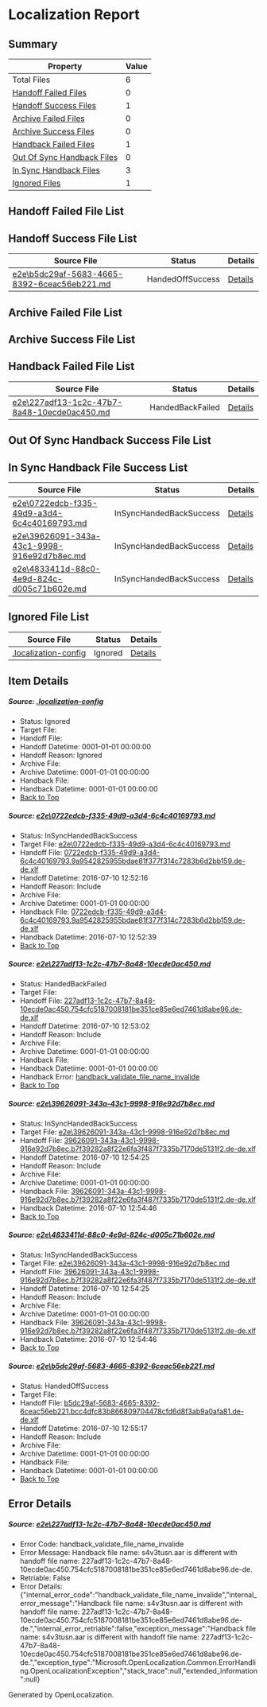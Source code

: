 # <a name='report-top'></a> Localization Report

## Summary
 Property | Value 
 -------- | ----- 
 Total Files | 6
[ Handoff Failed Files ](#handoff-failed-list)| 0
[ Handoff Success Files ](#handoff-success-list)| 1
[ Archive Failed Files ](#archive-failed-list)| 0
[ Archive Success Files ](#archive-success-list)| 0
[ Handback Failed Files ](#handback-failed-list)| 1
[ Out Of Sync Handback Files ](#outofsync-handback-success-list)| 0
[ In Sync Handback Files ](#insync-handback-success-list)| 3
[ Ignored Files ](#ignored-list)| 1

## <a name='handoff-failed-list'></a> Handoff Failed File List

## <a name='handoff-success-list'></a> Handoff Success File List
 Source File | Status | Details 
 ----------- | ------ | ------- 
 [e2e\b5dc29af-5683-4665-8392-6ceac56eb221.md](https://github.com/OpenLocalizationTestOrg/oltest/blob/10fd3de1d860611128f18dc762c2828ee9c2ee9c/e2e/b5dc29af-5683-4665-8392-6ceac56eb221.md) | HandedOffSuccess | [Details](#6c8244a8e557e9103aaf33b169c1166fa22db45e5)

## <a name='archive-failed-list'></a> Archive Failed File List

## <a name='archive-success-list'></a> Archive Success File List

## <a name='handback-failed-list'></a> Handback Failed File List
 Source File | Status | Details 
 ----------- | ------ | ------- 
 [e2e\227adf13-1c2c-47b7-8a48-10ecde0ac450.md](https://github.com/OpenLocalizationTestOrg/oltest/blob/ec9a87608cd3c62459c87fc8e9f342e24ad934e2/e2e/227adf13-1c2c-47b7-8a48-10ecde0ac450.md) | HandedBackFailed | [Details](#18314e02cd6e0ff478cb9c61a5e5e44f089f755b2)

## <a name='outofsync-handback-success-list'></a> Out Of Sync Handback Success File List

## <a name='insync-handback-success-list'></a> In Sync Handback File Success List
 Source File | Status | Details 
 ----------- | ------ | ------- 
 [e2e\0722edcb-f335-49d9-a3d4-6c4c40169793.md](https://github.com/OpenLocalizationTestOrg/oltest/blob/c1914e26debf7a00202bbd903d75516acfa04a95/e2e/0722edcb-f335-49d9-a3d4-6c4c40169793.md) | InSyncHandedBackSuccess | [Details](#a86e74fedf00656ebe115190a5bfffe5405a33d21)
 [e2e\39626091-343a-43c1-9998-916e92d7b8ec.md](https://github.com/OpenLocalizationTestOrg/oltest/blob/5672fb5dfb345a34998ee2feaedab541dc19d7bf/e2e/39626091-343a-43c1-9998-916e92d7b8ec.md) | InSyncHandedBackSuccess | [Details](#baba37847ecaaee5bce026c5cde7335809563ce33)
 [e2e\4833411d-88c0-4e9d-824c-d005c71b602e.md](https://github.com/OpenLocalizationTestOrg/oltest/blob/10fd3de1d860611128f18dc762c2828ee9c2ee9c/e2e/4833411d-88c0-4e9d-824c-d005c71b602e.md) | InSyncHandedBackSuccess | [Details](#baba37847ecaaee5bce026c5cde7335809563ce34)

## <a name='ignored-list'></a> Ignored File List
 Source File | Status | Details 
 ----------- | ------ | ------- 
 [.localization-config](https://github.com/OpenLocalizationTestOrg/oltest/blob/10fd3de1d860611128f18dc762c2828ee9c2ee9c/.localization-config) | Ignored | [Details](#3d4f252ac210baf56311d7e97dcc2db10974dbd20)

## Item Details
##### <a name='3d4f252ac210baf56311d7e97dcc2db10974dbd20'></a> Source: [.localization-config](https://github.com/OpenLocalizationTestOrg/oltest/blob/10fd3de1d860611128f18dc762c2828ee9c2ee9c/.localization-config)
* Status: Ignored
* Target File: 
* Handoff File: 
* Handoff Datetime: 0001-01-01 00:00:00
* Handoff Reason: Ignored
* Archive File: 
* Archive Datetime: 0001-01-01 00:00:00
* Handback File: 
* Handback Datetime: 0001-01-01 00:00:00
* [Back to Top](#report-top)

##### <a name='a86e74fedf00656ebe115190a5bfffe5405a33d21'></a> Source: [e2e\0722edcb-f335-49d9-a3d4-6c4c40169793.md](https://github.com/OpenLocalizationTestOrg/oltest/blob/c1914e26debf7a00202bbd903d75516acfa04a95/e2e/0722edcb-f335-49d9-a3d4-6c4c40169793.md)
* Status: InSyncHandedBackSuccess
* Target File: [e2e\0722edcb-f335-49d9-a3d4-6c4c40169793.md](https://github.com/OpenLocalizationTestOrg/oltest-dede-fly/blob/5a528246224891cbd036fa6d50618de2f8373b35/e2e/0722edcb-f335-49d9-a3d4-6c4c40169793.md)
* Handoff File: [0722edcb-f335-49d9-a3d4-6c4c40169793.9a9542825955bdae81f377f314c7283b6d2bb159.de-de.xlf](https://github.com/OpenLocalizationTestOrg/olhandoff-e2e/blob/a9c964144ebc8b036ca494f1ff9443af605c5198/ol-handoff/OpenLocalizationTestOrg/oltest-dede-fly/ci/ht/0722edcb-f335-49d9-a3d4-6c4c40169793.9a9542825955bdae81f377f314c7283b6d2bb159.de-de.xlf)
* Handoff Datetime: 2016-07-10 12:52:16
* Handoff Reason: Include
* Archive File: 
* Archive Datetime: 0001-01-01 00:00:00
* Handback File: [0722edcb-f335-49d9-a3d4-6c4c40169793.9a9542825955bdae81f377f314c7283b6d2bb159.de-de.xlf](https://github.com/OpenLocalizationTestOrg/olhandback-e2e/blob/b95f6492b785ae6b8dec0ce17df4876cbfd7ac8b/ol-handback/OpenLocalizationTestOrg/oltest-dede-fly/ci/ht/0722edcb-f335-49d9-a3d4-6c4c40169793.9a9542825955bdae81f377f314c7283b6d2bb159.de-de.xlf)
* Handback Datetime: 2016-07-10 12:52:39
* [Back to Top](#report-top)

##### <a name='18314e02cd6e0ff478cb9c61a5e5e44f089f755b2'></a> Source: [e2e\227adf13-1c2c-47b7-8a48-10ecde0ac450.md](https://github.com/OpenLocalizationTestOrg/oltest/blob/ec9a87608cd3c62459c87fc8e9f342e24ad934e2/e2e/227adf13-1c2c-47b7-8a48-10ecde0ac450.md)
* Status: HandedBackFailed
* Target File: 
* Handoff File: [227adf13-1c2c-47b7-8a48-10ecde0ac450.754cfc5187008181be351ce85e6ed7461d8abe96.de-de.xlf](https://github.com/OpenLocalizationTestOrg/olhandoff-e2e/blob/587017b0816a8cbbf4ca231e3863d9d35c05410b/ol-handoff/OpenLocalizationTestOrg/oltest-dede-fly/ci/ht/227adf13-1c2c-47b7-8a48-10ecde0ac450.754cfc5187008181be351ce85e6ed7461d8abe96.de-de.xlf)
* Handoff Datetime: 2016-07-10 12:53:02
* Handoff Reason: Include
* Archive File: 
* Archive Datetime: 0001-01-01 00:00:00
* Handback File: 
* Handback Datetime: 0001-01-01 00:00:00
* Handback Error: [handback_validate_file_name_invalide](#18314e02cd6e0ff478cb9c61a5e5e44f089f755b2handback_validate_file_name_invalide)
* [Back to Top](#report-top)

##### <a name='baba37847ecaaee5bce026c5cde7335809563ce33'></a> Source: [e2e\39626091-343a-43c1-9998-916e92d7b8ec.md](https://github.com/OpenLocalizationTestOrg/oltest/blob/5672fb5dfb345a34998ee2feaedab541dc19d7bf/e2e/39626091-343a-43c1-9998-916e92d7b8ec.md)
* Status: InSyncHandedBackSuccess
* Target File: [e2e\39626091-343a-43c1-9998-916e92d7b8ec.md](https://github.com/OpenLocalizationTestOrg/oltest-dede-fly/blob/9a496af7affcb1fee1afbd7e24fa06a65492d3a6/e2e/39626091-343a-43c1-9998-916e92d7b8ec.md)
* Handoff File: [39626091-343a-43c1-9998-916e92d7b8ec.b7f39282a8f22e6fa3f487f7335b7170de5131f2.de-de.xlf](https://github.com/OpenLocalizationTestOrg/olhandoff-e2e/blob/c820bcb1a7b932a0914e5931be1d8c6401481a8f/ol-handoff/OpenLocalizationTestOrg/oltest-dede-fly/ci/ht/39626091-343a-43c1-9998-916e92d7b8ec.b7f39282a8f22e6fa3f487f7335b7170de5131f2.de-de.xlf)
* Handoff Datetime: 2016-07-10 12:54:25
* Handoff Reason: Include
* Archive File: 
* Archive Datetime: 0001-01-01 00:00:00
* Handback File: [39626091-343a-43c1-9998-916e92d7b8ec.b7f39282a8f22e6fa3f487f7335b7170de5131f2.de-de.xlf](https://github.com/OpenLocalizationTestOrg/olhandback-e2e/blob/099235bf32da4c2d55659f43676575033f422330/ol-handback/OpenLocalizationTestOrg/oltest-dede-fly/ci/ht/39626091-343a-43c1-9998-916e92d7b8ec.b7f39282a8f22e6fa3f487f7335b7170de5131f2.de-de.xlf)
* Handback Datetime: 2016-07-10 12:54:46
* [Back to Top](#report-top)

##### <a name='baba37847ecaaee5bce026c5cde7335809563ce34'></a> Source: [e2e\4833411d-88c0-4e9d-824c-d005c71b602e.md](https://github.com/OpenLocalizationTestOrg/oltest/blob/10fd3de1d860611128f18dc762c2828ee9c2ee9c/e2e/4833411d-88c0-4e9d-824c-d005c71b602e.md)
* Status: InSyncHandedBackSuccess
* Target File: [e2e\39626091-343a-43c1-9998-916e92d7b8ec.md](https://github.com/OpenLocalizationTestOrg/oltest-dede-fly/blob/9a496af7affcb1fee1afbd7e24fa06a65492d3a6/e2e/39626091-343a-43c1-9998-916e92d7b8ec.md)
* Handoff File: [39626091-343a-43c1-9998-916e92d7b8ec.b7f39282a8f22e6fa3f487f7335b7170de5131f2.de-de.xlf](https://github.com/OpenLocalizationTestOrg/olhandoff-e2e/blob/c820bcb1a7b932a0914e5931be1d8c6401481a8f/ol-handoff/OpenLocalizationTestOrg/oltest-dede-fly/ci/ht/39626091-343a-43c1-9998-916e92d7b8ec.b7f39282a8f22e6fa3f487f7335b7170de5131f2.de-de.xlf)
* Handoff Datetime: 2016-07-10 12:54:25
* Handoff Reason: Include
* Archive File: 
* Archive Datetime: 0001-01-01 00:00:00
* Handback File: [39626091-343a-43c1-9998-916e92d7b8ec.b7f39282a8f22e6fa3f487f7335b7170de5131f2.de-de.xlf](https://github.com/OpenLocalizationTestOrg/olhandback-e2e/blob/099235bf32da4c2d55659f43676575033f422330/ol-handback/OpenLocalizationTestOrg/oltest-dede-fly/ci/ht/39626091-343a-43c1-9998-916e92d7b8ec.b7f39282a8f22e6fa3f487f7335b7170de5131f2.de-de.xlf)
* Handback Datetime: 2016-07-10 12:54:46
* [Back to Top](#report-top)

##### <a name='6c8244a8e557e9103aaf33b169c1166fa22db45e5'></a> Source: [e2e\b5dc29af-5683-4665-8392-6ceac56eb221.md](https://github.com/OpenLocalizationTestOrg/oltest/blob/10fd3de1d860611128f18dc762c2828ee9c2ee9c/e2e/b5dc29af-5683-4665-8392-6ceac56eb221.md)
* Status: HandedOffSuccess
* Target File: 
* Handoff File: [b5dc29af-5683-4665-8392-6ceac56eb221.bcc4dfc83b866809704478cfd6d8f3ab9a0afa81.de-de.xlf](https://github.com/OpenLocalizationTestOrg/olhandoff-e2e/blob/702ee5041dce6aeeb2806ed8191bc12b0f3aea4b/ol-handoff/OpenLocalizationTestOrg/oltest-dede-fly/ci/ht/b5dc29af-5683-4665-8392-6ceac56eb221.bcc4dfc83b866809704478cfd6d8f3ab9a0afa81.de-de.xlf)
* Handoff Datetime: 2016-07-10 12:55:17
* Handoff Reason: Include
* Archive File: 
* Archive Datetime: 0001-01-01 00:00:00
* Handback File: 
* Handback Datetime: 0001-01-01 00:00:00
* [Back to Top](#report-top)


## Error Details
##### <a name='18314e02cd6e0ff478cb9c61a5e5e44f089f755b2handback_validate_file_name_invalide'></a> Source: [e2e\227adf13-1c2c-47b7-8a48-10ecde0ac450.md](#18314e02cd6e0ff478cb9c61a5e5e44f089f755b2)
* Error Code: handback_validate_file_name_invalide
* Error Message: Handback file name: s4v3tusn.aar is different with handoff file name: 227adf13-1c2c-47b7-8a48-10ecde0ac450.754cfc5187008181be351ce85e6ed7461d8abe96.de-de.
* Retriable: False
* Error Details: {"internal_error_code":"handback_validate_file_name_invalide","internal_error_message":"Handback file name: s4v3tusn.aar is different with handoff file name: 227adf13-1c2c-47b7-8a48-10ecde0ac450.754cfc5187008181be351ce85e6ed7461d8abe96.de-de.","internal_error_retriable":false,"exception_message":"Handback file name: s4v3tusn.aar is different with handoff file name: 227adf13-1c2c-47b7-8a48-10ecde0ac450.754cfc5187008181be351ce85e6ed7461d8abe96.de-de.","exception_type":"Microsoft.OpenLocalization.Common.ErrorHandling.OpenLocalizationException","stack_trace":null,"extended_information":null}


Generated by OpenLocalization.
